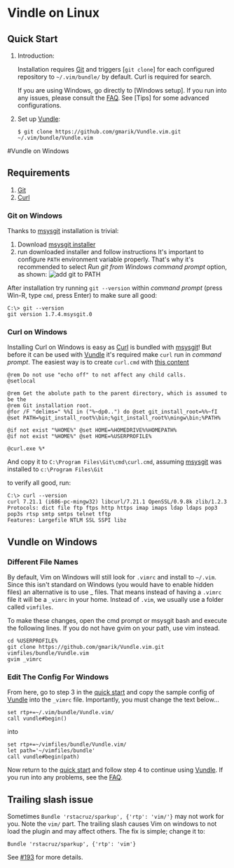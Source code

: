 # Vindle on Linux
## Quick Start

1. Introduction:

   Installation requires [Git] and triggers [`git clone`] for each configured repository to `~/.vim/bundle/` by default.
   Curl is required for search.

   If you are using Windows, go directly to [Windows setup]. If you run into any issues, please consult the [FAQ].
   See [Tips] for some advanced configurations.

2. Set up [Vundle]:

   `$ git clone https://github.com/gmarik/Vundle.vim.git ~/.vim/bundle/Vundle.vim`

#Vundle on Windows
## Requirements
1. [Git]
2. [Curl]

### Git on Windows

Thanks to [msysgit] installation is trivial:

1. Download [msysgit installer]
2. run downloaded installer and follow instructions
    It's important to configure `PATH` environment variable properly.
    That's why it's recommended to select *Run git from Windows command prompt* option, as shown:
    ![add git to PATH](https://lh6.googleusercontent.com/_SriKiRB4s00/TaJ0MBL7HwI/AAAAAAAAHN0/THGn03fvNkg/msysgit.png)

After installation try running `git --version` within _command prompt_ (press Win-R,  type `cmd`, press Enter) to make sure all good:

```
C:\> git --version
git version 1.7.4.msysgit.0
```

### Curl on Windows

Installing Curl on Windows is easy as [Curl] is bundled with [msysgit]!
But before it can be used with [Vundle] it's required make `curl` run in _command prompt_.
The easiest way is to create `curl.cmd` with [this content](https://gist.github.com/912993)

```
@rem Do not use "echo off" to not affect any child calls.
@setlocal

@rem Get the abolute path to the parent directory, which is assumed to be the
@rem Git installation root.
@for /F "delims=" %%I in ("%~dp0..") do @set git_install_root=%%~fI
@set PATH=%git_install_root%\bin;%git_install_root%\mingw\bin;%PATH%

@if not exist "%HOME%" @set HOME=%HOMEDRIVE%%HOMEPATH%
@if not exist "%HOME%" @set HOME=%USERPROFILE%

@curl.exe %*
```

And copy it to `C:\Program Files\Git\cmd\curl.cmd`, assuming [msysgit] was installed to `c:\Program Files\Git`

to verify all good, run:

```
C:\> curl --version
curl 7.21.1 (i686-pc-mingw32) libcurl/7.21.1 OpenSSL/0.9.8k zlib/1.2.3
Protocols: dict file ftp ftps http https imap imaps ldap ldaps pop3 pop3s rtsp smtp smtps telnet tftp
Features: Largefile NTLM SSL SSPI libz
```

## Vundle on Windows

### Different File Names

By default, Vim on Windows will still look for `.vimrc` and install to `~/.vim`. Since this isn't standard on Windows (you would have to enable hidden files) an alternative is to use _ files. That means instead of having a `.vimrc` file it will be a `_vimrc` in your home. Instead of `.vim`, we usually use a folder called `vimfiles`.

To make these changes, open the cmd prompt or msysgit bash and execute the following lines. If you do not have gvim on your path, use vim instead.

```
cd %USERPROFILE%
git clone https://github.com/gmarik/Vundle.vim.git vimfiles/bundle/Vundle.vim
gvim _vimrc
```

### Edit The Config For Windows
From here, go to step 3 in the [quick start] and copy the sample config of [Vundle] into the `_vimrc` file. Importantly, you must change the text below...

```vim
set rtp+=~/.vim/bundle/Vundle.vim/
call vundle#begin()
```

into

```vim
set rtp+=~/vimfiles/bundle/Vundle.vim/
let path='~/vimfiles/bundle'
call vundle#begin(path)
```

Now return to the [quick start] and follow step 4 to continue using [Vundle]. If you run into any problems, see the [FAQ].

## Trailing slash issue

Sometimes `Bundle 'rstacruz/sparkup', {'rtp': 'vim/'}` may not work for you. Note the `vim/` part. The trailing slash causes Vim on windows to not load the plugin and may affect others.
The fix is simple; change it to:

    Bundle 'rstacruz/sparkup', {'rtp': 'vim'}

See [#193](https://github.com/gmarik/Vundle.vim/issues/193) for more details.


[Vundle]:https://github.com/gmarik/Vundle.vim
[FAQ]:https://github.com/gmarik/Vundle.vim/wiki
[quick start]:https://github.com/gmarik/Vundle.vim#quick-start
[Git]:http://git-scm.com
[Curl]:http://curl.haxx.se
[msysgit]:http://msysgit.github.io/
[msysgit installer]:https://github.com/msysgit/msysgit/releases/download/Git-1.9.2-preview20140411/Git-1.9.2-preview20140411.exe
